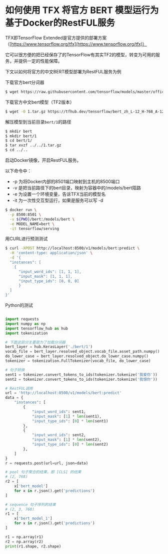 # 如何使用 TFX 将官方 BERT 模型运行为基于Docker的RestFUL服务

TFX即TensorFlow Extended是官方提供的部署方案（[https://www.tensorflow.org/tfx](https://www.tensorflow.org/tfx)）

它可以很方便的把已经保存了的TensorFlow有其实TF2的模型，转变为可用的服务，并提供一定的性能保障。

下文以如何将官方的中文BERT模型部署为RestFUL服务为例

下载官方bert分词器

```bash
$ wget https://raw.githubusercontent.com/tensorflow/models/master/official/nlp/bert/tokenization.py
```

下载官方中文bert模型（TF2版本）

```bash
$ wget -O 1.tar.gz https://tfhub.dev/tensorflow/bert_zh_L-12_H-768_A-12/1?tf-hub-format=compressed

```

解压模型到当前目录`bert/1`的路径

```bash
$ mkdir bert
$ mkdir bert/1
$ cd bert/1/
$ tar xvzf ../../1.tar.gz
$ cd ../..
```

启动Docker镜像，开启RestFUL服务。

以下命令中：

- -p 为将Docker内部的8501端口映射到主机的8500端口
- -v 是把当前路径下的bert目录，映射为容器中的/models/bert陌路
- -e 为设置一个环境变量，告诉TFX当前的模型名
- -it 为一次性交互型运行，如果是服务可以写 -d

```bash
$ docker run \
  -p 8500:8501 \
  -v ${PWD}/bert:/models/bert \
  -e MODEL_NAME=bert \
  -it tensorflow/serving
```

用CURL进行预测测试

```bash
$ curl -XPOST http://localhost:8500/v1/models/bert:predict \
  -H 'content-type: application/json' \
  -d '{
  "instances": [
    {
      "input_word_ids": [1, 1, 1],
      "input_mask": [1, 1, 1],
      "input_type_ids": [0, 0, 0]
      }
  ]
}'
```

Python的测试

```python

import requests
import numpy as np
import tensorflow_hub as hub
import tokenization

# 下面这部分主要是为了加载分词器
bert_layer = hub.KerasLayer('./bert/1')
vocab_file = bert_layer.resolved_object.vocab_file.asset_path.numpy()
do_lower_case = bert_layer.resolved_object.do_lower_case.numpy()
tokenizer = tokenization.FullTokenizer(vocab_file, do_lower_case)

# 句子转换
sent1 = tokenizer.convert_tokens_to_ids(tokenizer.tokenize('我爱你'))
sent2 = tokenizer.convert_tokens_to_ids(tokenizer.tokenize('我恨你'))

# RestFUL调用
url = 'http://localhost:8500/v1/models/bert:predict'
data = {
    "instances": [
        {
            "input_word_ids": sent1,
            "input_mask": [1] * len(sent1),
            "input_type_ids": [0] * len(sent1)
        },
        {
            "input_word_ids": sent2,
            "input_mask": [1] * len(sent2),
            "input_type_ids": [0] * len(sent2)
        },
    ]
}
r = requests.post(url=url, json=data)

# pool 句子聚合的结果，即 [CLS] 的结果
# (2, 768)
r2 = [
    x['bert_model']
    for x in r.json().get('predictions')
]

# sequence 句子序列的结果
# (2, 3, 768)
r1 = [
    x['bert_model_1']
    for x in r.json().get('predictions')
]

r1 = np.array(r1)
r2 = np.array(r2)
print(r1.shape, r2.shape)

```
